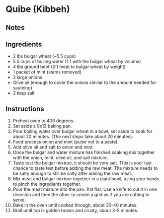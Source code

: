 # Quibe (Kibbeh)

## Notes

## Ingredients

* 2 lbs bulgar wheat (~5.5 cups)
* 5.5 cups of boiling water (1:1 with the bulgar wheat by volume)
* 4 lbs ground beef (2:1 meat to bulgar wheat by weight)
* 1 packet of mint (stems removed)
* 2 large onions
* Olive oil (enough to cover the onions similar to the amount needed for sauteing)
* 2 tbsp salt

## Instructions

1. Preheat oven to 400 degrees.
2. Set aside a 9x13 baking pan.
3. Pour boiling water over bulgar wheat in a bowl, set aside to soak for about 20 minutes. (The next steps take about 20 minutes).
4. Food process onion and mint (pulse not to a paste).
5. Add olive oil and salt to onion and mint.
6. Once the bulgar and water mixture has finished soaking mix together with the onion, mint, olive oil, and salt mixture.
7. Taste test the bulgar mixture, it should be very salt. This is your last chance to taste test before adding the raw meat. The mixture needs to be salty enough to still be salty after adding the raw meat.
8. Mix meat and bulgar mixture together in a giant bowl, using your hands to pinch the ingredients together.
9. Pour the meat mixture into the pan. Pat flat. Use a knife to cut it in one direction and then the other to create a grid as if you are cutting to serve.
10. Bake in the oven until cooked through, about 35-40 minutes.
11. Broil until top is golden brown and crusty, about 3-5 minutes.